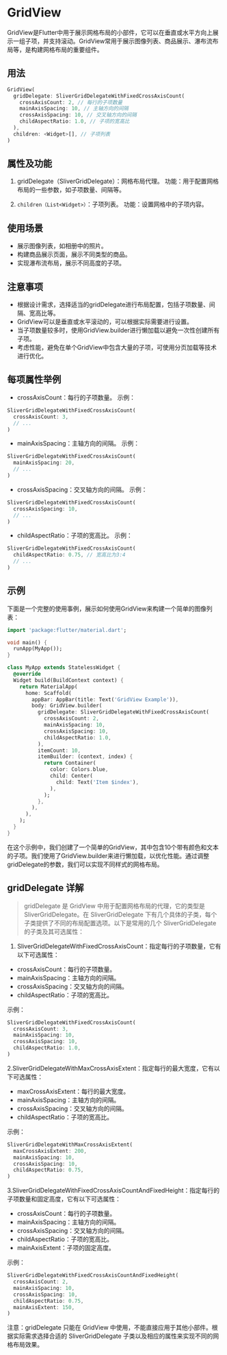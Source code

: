 # GridView

GridView是Flutter中用于展示网格布局的小部件，它可以在垂直或水平方向上展示一组子项，并支持滚动。GridView常用于展示图像列表、商品展示、瀑布流布局等，是构建网格布局的重要组件。

## 用法

```dart
GridView(
  gridDelegate: SliverGridDelegateWithFixedCrossAxisCount(
    crossAxisCount: 2, // 每行的子项数量
    mainAxisSpacing: 10, // 主轴方向的间隔
    crossAxisSpacing: 10, // 交叉轴方向的间隔
    childAspectRatio: 1.0, // 子项的宽高比
  ),
  children: <Widget>[], // 子项列表
)
```

## 属性及功能

1. gridDelegate（SliverGridDelegate）：网格布局代理。
功能：用于配置网格布局的一些参数，如子项数量、间隔等。

2. `children（List<Widget>）`：子项列表。
功能：设置网格中的子项内容。

## 使用场景

- 展示图像列表，如相册中的照片。
- 构建商品展示页面，展示不同类型的商品。
- 实现瀑布流布局，展示不同高度的子项。

## 注意事项

- 根据设计需求，选择适当的gridDelegate进行布局配置，包括子项数量、间隔、宽高比等。
- GridView可以是垂直或水平滚动的，可以根据实际需要进行设置。
- 当子项数量较多时，使用GridView.builder进行懒加载以避免一次性创建所有子项。
- 考虑性能，避免在单个GridView中包含大量的子项，可使用分页加载等技术进行优化。

## 每项属性举例

- crossAxisCount：每行的子项数量。
示例：

```dart
SliverGridDelegateWithFixedCrossAxisCount(
  crossAxisCount: 3,
  // ...
)
```

- mainAxisSpacing：主轴方向的间隔。
示例：

```dart
SliverGridDelegateWithFixedCrossAxisCount(
  mainAxisSpacing: 20,
  // ...
)
```

- crossAxisSpacing：交叉轴方向的间隔。
示例：

```dart
SliverGridDelegateWithFixedCrossAxisCount(
  crossAxisSpacing: 10,
  // ...
)
```

- childAspectRatio：子项的宽高比。
示例：

```dart
SliverGridDelegateWithFixedCrossAxisCount(
  childAspectRatio: 0.75, // 宽高比为3:4
  // ...
)
```

## 示例

下面是一个完整的使用事例，展示如何使用GridView来构建一个简单的图像列表：

```dart
import 'package:flutter/material.dart';

void main() {
  runApp(MyApp());
}

class MyApp extends StatelessWidget {
  @override
  Widget build(BuildContext context) {
    return MaterialApp(
      home: Scaffold(
        appBar: AppBar(title: Text('GridView Example')),
        body: GridView.builder(
          gridDelegate: SliverGridDelegateWithFixedCrossAxisCount(
            crossAxisCount: 2,
            mainAxisSpacing: 10,
            crossAxisSpacing: 10,
            childAspectRatio: 1.0,
          ),
          itemCount: 10,
          itemBuilder: (context, index) {
            return Container(
              color: Colors.blue,
              child: Center(
                child: Text('Item $index'),
              ),
            );
          },
        ),
      ),
    );
  }
}
```

在这个示例中，我们创建了一个简单的GridView，其中包含10个带有颜色和文本的子项。我们使用了GridView.builder来进行懒加载，以优化性能。通过调整gridDelegate的参数，我们可以实现不同样式的网格布局。

## gridDelegate 详解

> gridDelegate 是 GridView 中用于配置网格布局的代理，它的类型是 SliverGridDelegate。在 SliverGridDelegate 下有几个具体的子类，每个子类提供了不同的布局配置选项。以下是常用的几个 SliverGridDelegate 的子类及其可选属性：

1. SliverGridDelegateWithFixedCrossAxisCount：指定每行的子项数量，它有以下可选属性：

- crossAxisCount：每行的子项数量。
- mainAxisSpacing：主轴方向的间隔。
- crossAxisSpacing：交叉轴方向的间隔。
- childAspectRatio：子项的宽高比。

示例：

```dart
SliverGridDelegateWithFixedCrossAxisCount(
  crossAxisCount: 3,
  mainAxisSpacing: 10,
  crossAxisSpacing: 10,
  childAspectRatio: 1.0,
)
```

2.SliverGridDelegateWithMaxCrossAxisExtent：指定每行的最大宽度，它有以下可选属性：

- maxCrossAxisExtent：每行的最大宽度。
- mainAxisSpacing：主轴方向的间隔。
- crossAxisSpacing：交叉轴方向的间隔。
- childAspectRatio：子项的宽高比。

示例：

```dart
SliverGridDelegateWithMaxCrossAxisExtent(
  maxCrossAxisExtent: 200,
  mainAxisSpacing: 10,
  crossAxisSpacing: 10,
  childAspectRatio: 0.75,
)
```

3.SliverGridDelegateWithFixedCrossAxisCountAndFixedHeight：指定每行的子项数量和固定高度，它有以下可选属性：

- crossAxisCount：每行的子项数量。
- mainAxisSpacing：主轴方向的间隔。
- crossAxisSpacing：交叉轴方向的间隔。
- childAspectRatio：子项的宽高比。
- mainAxisExtent：子项的固定高度。

示例：

```dart
SliverGridDelegateWithFixedCrossAxisCountAndFixedHeight(
  crossAxisCount: 2,
  mainAxisSpacing: 10,
  crossAxisSpacing: 10,
  childAspectRatio: 0.75,
  mainAxisExtent: 150,
)
```

注意：gridDelegate 只能在 GridView 中使用，不能直接应用于其他小部件。根据实际需求选择合适的 SliverGridDelegate 子类以及相应的属性来实现不同的网格布局效果。
